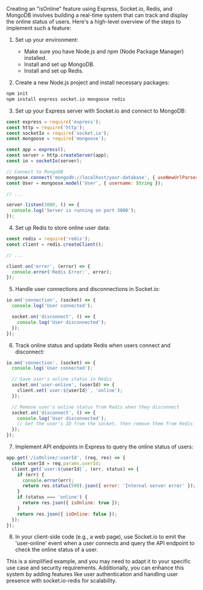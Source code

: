 Creating an "isOnline" feature using Express, Socket.io, Redis, and MongoDB involves building a real-time system that can track and display the online status of users. Here's a high-level overview of the steps to implement such a feature:

1. Set up your environment:
   - Make sure you have Node.js and npm (Node Package Manager) installed.
   - Install and set up MongoDB.
   - Install and set up Redis.

2. Create a new Node.js project and install necessary packages:

```bash
npm init
npm install express socket.io mongoose redis
```

3. Set up your Express server with Socket.io and connect to MongoDB:

```javascript
const express = require('express');
const http = require('http');
const socketIo = require('socket.io');
const mongoose = require('mongoose');

const app = express();
const server = http.createServer(app);
const io = socketIo(server);

// Connect to MongoDB
mongoose.connect('mongodb://localhost/your-database', { useNewUrlParser: true });
const User = mongoose.model('User', { username: String });

// ...

server.listen(3000, () => {
  console.log('Server is running on port 3000');
});
```

4. Set up Redis to store online user data:

```javascript
const redis = require('redis');
const client = redis.createClient();

// ...

client.on('error', (error) => {
  console.error('Redis Error:', error);
});
```

5. Handle user connections and disconnections in Socket.io:

```javascript
io.on('connection', (socket) => {
  console.log('User connected');

  socket.on('disconnect', () => {
    console.log('User disconnected');
  });
});
```

6. Track online status and update Redis when users connect and disconnect:

```javascript
io.on('connection', (socket) => {
  console.log('User connected');

  // Save user's online status in Redis
  socket.on('user-online', (userId) => {
    client.set(`user:${userId}`, 'online');
  });

  // Remove user's online status from Redis when they disconnect
  socket.on('disconnect', () => {
    console.log('User disconnected');
    // Get the user's ID from the socket, then remove them from Redis
  });
});
```

7. Implement API endpoints in Express to query the online status of users:

```javascript
app.get('/isOnline/:userId', (req, res) => {
  const userId = req.params.userId;
  client.get(`user:${userId}`, (err, status) => {
    if (err) {
      console.error(err);
      return res.status(500).json({ error: 'Internal server error' });
    }
    if (status === 'online') {
      return res.json({ isOnline: true });
    }
    return res.json({ isOnline: false });
  });
});
```

8. In your client-side code (e.g., a web page), use Socket.io to emit the 'user-online' event when a user connects and query the API endpoint to check the online status of a user.

This is a simplified example, and you may need to adapt it to your specific use case and security requirements. Additionally, you can enhance this system by adding features like user authentication and handling user presence with socket.io-redis for scalability.